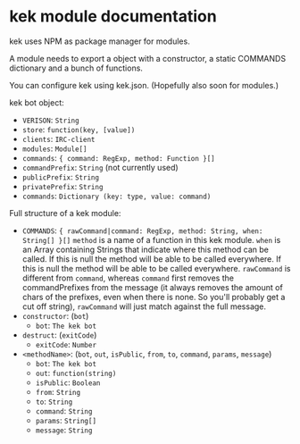 kek module documentation
===

kek uses NPM as package manager for modules.

A module needs to export a object with a constructor, a static COMMANDS dictionary and a bunch of functions.

You can configure kek using kek.json. (Hopefully also soon for modules.)

kek bot object:
- `VERISON`: `String`
- `store`: `function(key, [value])`
- `clients`: `IRC-client`
- `modules`: `Module[]`
- `commands`: `{ command: RegExp, method: Function }[]`
- `commandPrefix`: `String` (not currently used)
- `publicPrefix`: `String`
- `privatePrefix`: `String`
- `commands`: `Dictionary (key: type, value: command)`

Full structure of a kek module:
- `COMMANDS`: `{ rawCommand|command: RegExp, method: String, when: String[] }[]` `method` is a name of a function in this kek module. `when` is an Array containing Strings that indicate where this method can be called. If this is null the method will be able to be called everywhere. If this is null the method will be able to be called everywhere. `rawCommand` is different from `command`, whereas `command` first removes the commandPrefixes from the message (it always removes the amount of chars of the prefixes, even when there is none. So you'll probably get a cut off string), `rawCommand` will just match against the full message.
- `constructor`: (`bot`)
	- `bot`: `The kek bot`
- `destruct`: (`exitCode`)
	- `exitCode`: `Number`
- `<methodName>`: (`bot`, `out`, `isPublic`, `from`, `to`, `command`, `params`, `message`)
	- `bot`: `The kek bot`
	- `out`: `function(string)`
	- `isPublic`: `Boolean`
	- `from`: `String`
	- `to`: `String`
	- `command`: `String`
	- `params`: `String[]`
	- `message`: `String`
